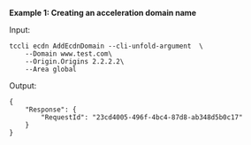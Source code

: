 **Example 1: Creating an acceleration domain name**



Input: 

```
tccli ecdn AddEcdnDomain --cli-unfold-argument  \
    --Domain www.test.com\
    --Origin.Origins 2.2.2.2\
    --Area global
```

Output: 
```
{
    "Response": {
        "RequestId": "23cd4005-496f-4bc4-87d8-ab348d5b0c17"
    }
}
```

